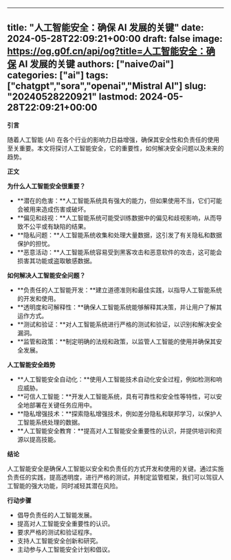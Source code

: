 
---
title: "人工智能安全：确保 AI 发展的关键"
date: 2024-05-28T22:09:21+00:00
draft: false
image: https://og.g0f.cn/api/og?title=人工智能安全：确保 AI 发展的关键
authors: ["naiveのai"]
categories: ["ai"]
tags: ["chatgpt","sora","openai","Mistral AI"]
slug: "20240528220921"
lastmod: 2024-05-28T22:09:21+00:00
---
**引言**

随着人工智能 (AI) 在各个行业的影响力日益增强，确保其安全性和负责任的使用至关重要。本文将探讨人工智能安全，它的重要性，如何解决安全问题以及未来的趋势。

**正文**

**为什么人工智能安全很重要？**

* **潜在的危害：**人工智能系统具有强大的能力，但如果使用不当，它们可能会被用来造成伤害或破坏。
* **偏见和歧视：**人工智能系统可能受训练数据中的偏见和歧视影响，从而导致不公平或有缺陷的结果。
* **隐私问题：**人工智能系统收集和处理大量数据，这引发了有关隐私和数据保护的担忧。
* **恶意活动：**人工智能系统容易受到黑客攻击和恶意软件的攻击，这可能会损害其功能或盗取敏感数据。

**如何解决人工智能安全问题？**

* **负责任的人工智能开发：**建立道德准则和最佳实践，以指导人工智能系统的开发和使用。
* **透明度和可解释性：**确保人工智能系统能够解释其决策，并让用户了解其运作方式。
* **测试和验证：**对人工智能系统进行严格的测试和验证，以识别和解决安全漏洞。
* **监管和政策：**制定明确的法规和政策，以监管人工智能的使用并确保其安全发展。

**人工智能安全趋势**

* **人工智能安全自动化：**使用人工智能技术自动化安全过程，例如检测和响应威胁。
* **可信人工智能：**开发人工智能系统，具有可靠性和安全性等特性，可以安全地部署在关键任务应用中。
* **隐私增强技术：**探索隐私增强技术，例如差分隐私和联邦学习，以保护人工智能系统处理的数据。
* **人工智能安全教育：**提高对人工智能安全重要性的认识，并提供培训和资源以提高技能。

**结论**

人工智能安全是确保人工智能以安全和负责任的方式开发和使用的关键。通过实施负责任的实践，提高透明度，进行严格的测试，并制定监管框架，我们可以驾驭人工智能的强大功能，同时减轻其潜在风险。

**行动步骤**

* 倡导负责任的人工智能发展。
* 提高对人工智能安全重要性的认识。
* 要求严格的测试和验证程序。
* 支持人工智能安全创新和研究。
* 主动参与人工智能安全计划和倡议。